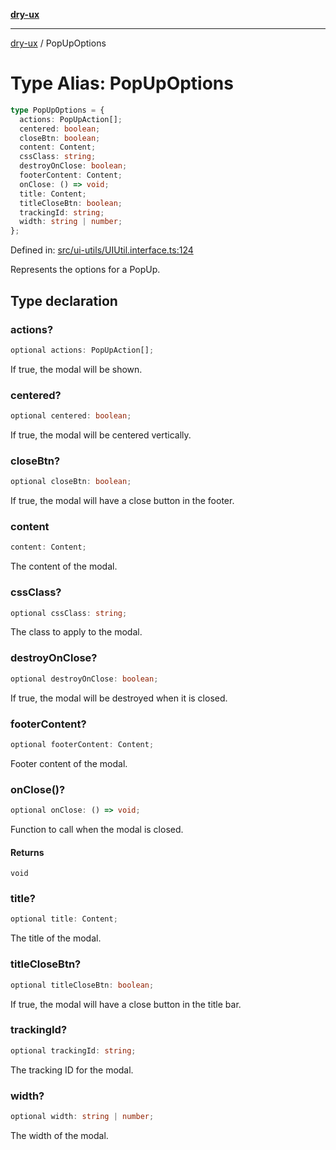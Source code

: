 [**dry-ux**](../README.md)

***

[dry-ux](../globals.md) / PopUpOptions

# Type Alias: PopUpOptions

```ts
type PopUpOptions = {
  actions: PopUpAction[];
  centered: boolean;
  closeBtn: boolean;
  content: Content;
  cssClass: string;
  destroyOnClose: boolean;
  footerContent: Content;
  onClose: () => void;
  title: Content;
  titleCloseBtn: boolean;
  trackingId: string;
  width: string | number;
};
```

Defined in: [src/ui-utils/UIUtil.interface.ts:124](https://github.com/navedr/dry-ux/blob/fa9fb1e7600855fffa8e3918bf7bfc6bfd8c02b5/src/ui-utils/UIUtil.interface.ts#L124)

Represents the options for a PopUp.

## Type declaration

### actions?

```ts
optional actions: PopUpAction[];
```

If true, the modal will be shown.

### centered?

```ts
optional centered: boolean;
```

If true, the modal will be centered vertically.

### closeBtn?

```ts
optional closeBtn: boolean;
```

If true, the modal will have a close button in the footer.

### content

```ts
content: Content;
```

The content of the modal.

### cssClass?

```ts
optional cssClass: string;
```

The class to apply to the modal.

### destroyOnClose?

```ts
optional destroyOnClose: boolean;
```

If true, the modal will be destroyed when it is closed.

### footerContent?

```ts
optional footerContent: Content;
```

Footer content of the modal.

### onClose()?

```ts
optional onClose: () => void;
```

Function to call when the modal is closed.

#### Returns

`void`

### title?

```ts
optional title: Content;
```

The title of the modal.

### titleCloseBtn?

```ts
optional titleCloseBtn: boolean;
```

If true, the modal will have a close button in the title bar.

### trackingId?

```ts
optional trackingId: string;
```

The tracking ID for the modal.

### width?

```ts
optional width: string | number;
```

The width of the modal.
